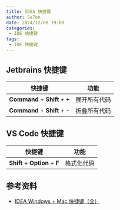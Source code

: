 ```yaml
---
title: IDEA 快捷键
author: Se7en
date: 2024/12/08 19:00
categories:
 - IDE 快捷键
tags:
 - IDE 快捷键
---
```


## Jetbrains 快捷键

|  快捷键   | 功能  |
|  ----  | ----  |
| **Command** + **Shift** + **+**  | 展开所有代码 |
| **Command** + **Shift** + **-**  | 折叠所有代码 |

## VS Code 快捷键

|  快捷键   | 功能  |
|  ----  | ----  |
| **Shift** + **Option** + **F**  | 格式化代码 |

## 参考资料

- [IDEA Windows + Mac 快捷键（全）](https://cloud.tencent.com/developer/article/1767794)